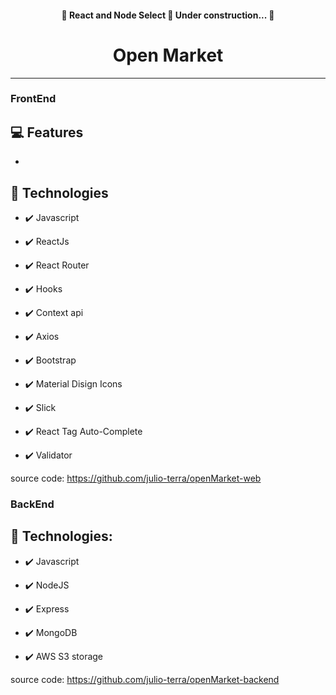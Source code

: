 
<h4 align="center"> 
	🚧  React and Node Select 🚀 Under construction...  🚧
</h4>


<h1 align="center">
Open Market
</h1>

<hr />


### FrontEnd
## 💻 Features
-

## 🚀 Technologies

- ✔️ Javascript

- ✔️ ReactJs

- ✔️ React Router

- ✔️ Hooks

- ✔️ Context api

- ✔️ Axios

- ✔️ Bootstrap

- ✔️ Material Disign Icons

- ✔️ Slick

- ✔️ React Tag Auto-Complete

- ✔️ Validator


source code:
  https://github.com/julio-terra/openMarket-web
  
  ### BackEnd
## 🚀 Technologies:

- ✔️ Javascript

- ✔️ NodeJS
 
- ✔️ Express

- ✔️ MongoDB

- ✔️ AWS S3 storage

source code:
  https://github.com/julio-terra/openMarket-backend

